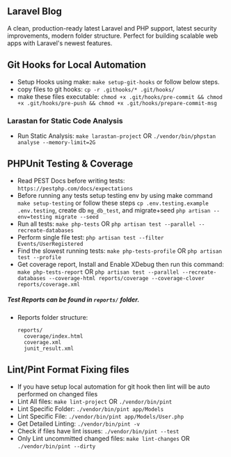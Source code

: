 ## Laravel Blog

A clean, production-ready latest Laravel and PHP support, latest security improvements, modern folder structure. Perfect for building scalable web apps with Laravel's newest features.

## Git Hooks for Local Automation

-   Setup Hooks using make: `make setup-git-hooks` or follow below steps.
-   copy files to git hooks: `cp -r .githooks/* .git/hooks/`
-   make these files executable: `chmod +x .git/hooks/pre-commit && chmod +x .git/hooks/pre-push && chmod +x .git/hooks/prepare-commit-msg`

### Larastan for Static Code Analysis
-   Run Static Analysis: `make larastan-project` OR `./vendor/bin/phpstan analyse --memory-limit=2G`

## PHPUnit Testing & Coverage

-   Read PEST Docs before writing tests: `https://pestphp.com/docs/expectations`
-   Before running any tests setup testing env by using make command `make setup-testing` or follow these steps `cp .env.testing.example .env.testing`, create db `mg_db_test`, and migrate+seed `php artisan --env=testing migrate --seed`
-   Run all tests: `make php-tests` OR `php artisan test --parallel --recreate-databases`
-   Perform single file test: `php artisan test --filter Events/UserRegistered`
-   Find the slowest running tests: `make php-tests-profile` OR `php artisan test --profile`
-   Get coverage report, Install and Enable XDebug then run this command: `make php-tests-report` OR `php artisan test --parallel --recreate-databases --coverage-html reports/coverage --coverage-clover reports/coverage.xml`

##### Test Reports can be found in `reports/` folder.

-   Reports folder structure:
    ```
    reports/
      coverage/index.html
      coverage.xml
      junit_result.xml
    ```

## Lint/Pint Format Fixing files

-   If you have setup local automation for git hook then lint will be auto performed on changed files
-   Lint All files: `make lint-project` OR `./vendor/bin/pint`
-   Lint Specific Folder: `./vendor/bin/pint app/Models`
-   Lint Specific File: `./vendor/bin/pint app/Models/User.php`
-   Get Detailed Linting: `./vendor/bin/pint -v`
-   Check if files have lint issues: `./vendor/bin/pint --test`
-   Only Lint uncommitted changed files: `make lint-changes` OR `./vendor/bin/pint --dirty`
